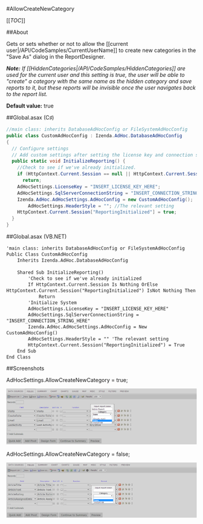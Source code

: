 #AllowCreateNewCategory

[[_TOC_]]

##About

Gets or sets whether or not to allow the [[current user|/API/CodeSamples/CurrentUserName]] to create new categories in the "Save As" dialog in the ReportDesigner.

_**Note:** If [[HiddenCategories|/API/CodeSamples/HiddenCategories]] are used for the current user and this setting is true, the user will be able to "create" a category with the same name as the hidden category and save reports to it, but these reports will be invisible once the user navigates back to the report list._

**Default value:** true

##Global.asax (C♯)

```csharp
//main class: inherits DatabaseAdHocConfig or FileSystemAdHocConfig
public class CustomAdHocConfig : Izenda.AdHoc.DatabaseAdHocConfig
{
  // Configure settings
  // Add custom settings after setting the license key and connection string by overriding the ConfigureSettings() method
  public static void InitializeReporting() {
    //Check to see if we've already initialized.
    if (HttpContext.Current.Session == null || HttpContext.Current.Session["ReportingInitialized"] != null)
      return;
    AdHocSettings.LicenseKey = "INSERT_LICENSE_KEY_HERE";
    AdHocSettings.SqlServerConnectionString = "INSERT_CONNECTION_STRING_HERE";
    Izenda.AdHoc.AdHocSettings.AdHocConfig = new CustomAdHocConfig();
        AdHocSettings.HeaderStyle = ""; //The relevant setting
    HttpContext.Current.Session["ReportingInitialized"] = true;
  }
}
```

##Global.asax (VB.NET)

```visualbasic
'main class: inherits DatabaseAdHocConfig or FileSystemAdHocConfig
Public Class CustomAdHocConfig
    Inherits Izenda.AdHoc.DatabaseAdHocConfig

    Shared Sub InitializeReporting()
        'Check to see if we've already initialized
        If HttpContext.Current.Session Is Nothing OrElse HttpContext.Current.Session("ReportingInitialized") IsNot Nothing Then
            Return
        'Initialize System
        AdHocSettings.LicenseKey = "INSERT_LICENSE_KEY_HERE"
        AdHocSettings.SqlServerConnectionString = "INSERT_CONNECTION_STRING_HERE"
        Izenda.AdHoc.AdHocSettings.AdHocConfig = New CustomAdHocConfig()
        AdHocSettings.HeaderStyle = "" 'The relevant setting
        HttpContext.Current.Session("ReportingInitialized") = True
    End Sub
End Class
```

##Screenshots

AdHocSettings.AllowCreateNewCategory = true;

![](/API/CodeSamples/AllowCreateNewCategory/allow_create_new_category_true.png)

AdHocSettings.AllowCreateNewCategory = false;

![](/API/CodeSamples/AllowCreateNewCategory/allow_create_new_category_false.png)